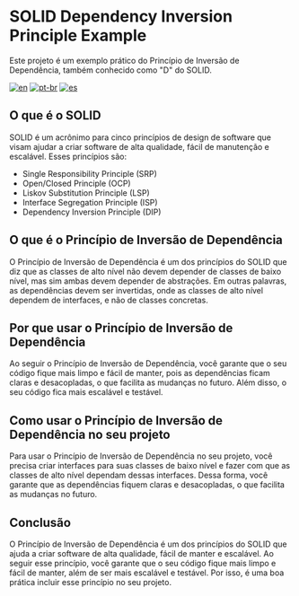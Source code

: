# SOLID Dependency Inversion Principle Example

Este projeto é um exemplo prático do Princípio de Inversão de Dependência, também conhecido como "D" do SOLID.

[![en](https://img.shields.io/badge/lang-en-red.svg)](https://github.com/bernardoveras/flutter_local_storage_dependency_inversion/blob/main/README.md)
[![pt-br](https://img.shields.io/badge/lang-pt--br-green.svg)](https://github.com/bernardoveras/flutter_local_storage_dependency_inversion/blob/main/README.pt-br.md)
[![es](https://img.shields.io/badge/lang-es-yellow.svg)](https://github.com/bernardoveras/flutter_local_storage_dependency_inversion/blob/main/README.es.md)


## O que é o SOLID

SOLID é um acrônimo para cinco princípios de design de software que visam ajudar a criar software de alta qualidade, fácil de manutenção e escalável. Esses princípios são:

- Single Responsibility Principle (SRP)
- Open/Closed Principle (OCP)
- Liskov Substitution Principle (LSP)
- Interface Segregation Principle (ISP)
- Dependency Inversion Principle (DIP)

## O que é o Princípio de Inversão de Dependência

O Princípio de Inversão de Dependência é um dos princípios do SOLID que diz que as classes de alto nível não devem depender de classes de baixo nível, mas sim ambas devem depender de abstrações. Em outras palavras, as dependências devem ser invertidas, onde as classes de alto nível dependem de interfaces, e não de classes concretas.

## Por que usar o Princípio de Inversão de Dependência

Ao seguir o Princípio de Inversão de Dependência, você garante que o seu código fique mais limpo e fácil de manter, pois as dependências ficam claras e desacopladas, o que facilita as mudanças no futuro. Além disso, o seu código fica mais escalável e testável.

## Como usar o Princípio de Inversão de Dependência no seu projeto

Para usar o Princípio de Inversão de Dependência no seu projeto, você precisa criar interfaces para suas classes de baixo nível e fazer com que as classes de alto nível dependam dessas interfaces. Dessa forma, você garante que as dependências fiquem claras e desacopladas, o que facilita as mudanças no futuro.

## Conclusão

O Princípio de Inversão de Dependência é um dos princípios do SOLID que ajuda a criar software de alta qualidade, fácil de manter e escalável. Ao seguir esse princípio, você garante que o seu código fique mais limpo e fácil de manter, além de ser mais escalável e testável. Por isso, é uma boa prática incluir esse princípio no seu projeto.
